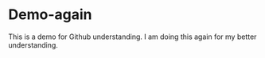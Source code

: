 # Demo-again
This is a demo for Github understanding.
I am doing this again for my better understanding.
